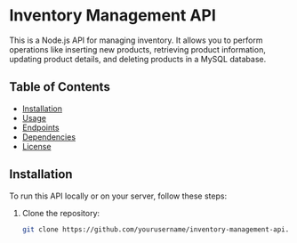 # Inventory Management API

This is a Node.js API for managing inventory. It allows you to perform operations like inserting new products, retrieving product information, updating product details, and deleting products in a MySQL database.

## Table of Contents

- [Installation](#installation)
- [Usage](#usage)
- [Endpoints](#endpoints)
- [Dependencies](#dependencies)
- [License](#license)

## Installation

To run this API locally or on your server, follow these steps:

1. Clone the repository:

   ```bash
   git clone https://github.com/yourusername/inventory-management-api.git

